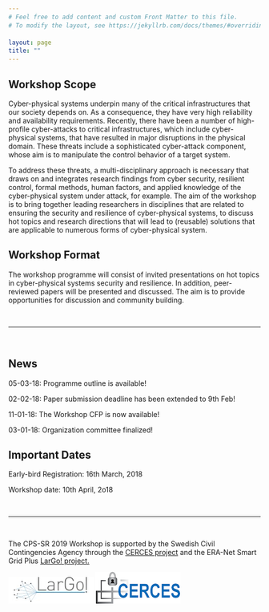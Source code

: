 ```yaml
---
# Feel free to add content and custom Front Matter to this file.
# To modify the layout, see https://jekyllrb.com/docs/themes/#overriding-theme-defaults

layout: page
title: ""
---
```



## Workshop Scope
Cyber-physical systems underpin many of the critical infrastructures that our society depends on. As a consequence, they have very high reliability and availability requirements. Recently, there have been a number of high-profile cyber-attacks to critical infrastructures, which include cyber-physical systems, that have resulted in major disruptions in the physical domain. These threats include a sophisticated cyber-attack component, whose aim is to manipulate the control behavior of a target system.

To address these threats, a multi-disciplinary approach is necessary that draws on and integrates research findings from cyber security, resilient control, formal methods, human factors, and applied knowledge of the cyber-physical system under attack, for example. The aim of the workshop is to bring together leading researchers in disciplines that are related to ensuring the security and resilience of cyber-physical systems, to discuss hot topics and research directions that will lead to (reusable) solutions that are applicable to numerous forms of cyber-physical system.

## Workshop Format
The workshop programme will consist of invited presentations on hot topics in cyber-physical systems security and resilience. In addition, peer-reviewed papers will be presented and discussed. The aim is to provide opportunities for discussion and community building.

<br/>

----

<br/>

## News
05-03-18: Programme outline is available!

02-02-18: Paper submission deadline has been extended to 9th Feb!

11-01-18: The Workshop CFP is now available!

03-01-18: Organization committee finalized!

## Important Dates
Early-bird Registration: 16th March, 2018

Workshop date: 10th April, 2o18


<br/>

----

<br/>


The CPS-SR 2019 Workshop is supported by the Swedish Civil Contingencies Agency through the <a href="https://www.kth.se/ac/research/secure-control-systems/cerces/cerces-center-for-resilient-critical-infrastructures-1.609722" target="_blank">CERCES project</a> and the ERA-Net Smart Grid Plus <a href="http://www.largo-project.eu/" target="_blank">LarGo! project.</a> 

![LarGo](/assets/LarGo.jpg)
![CERCES](/assets/cerces.png)